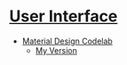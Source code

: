 # [User Interface](https://developers.google.com/certification/associate-android-developer/study-guide/user-interface)


* [Material Design Codelab](https://codelabs.developers.google.com/codelabs/mdc-101-java/index.html#0)
    * [My Version]()